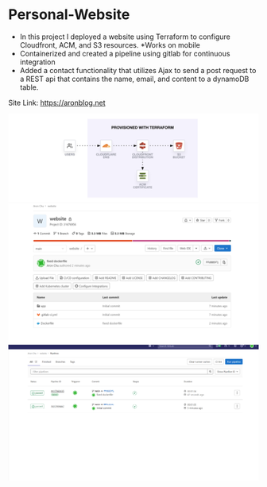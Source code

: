 # Personal-Website

- In this project I deployed a website using Terraform to configure Cloudfront, ACM, and S3 resources. *Works on mobile 
- Containerized and created a pipeline using gitlab for continuous integration
- Added a contact functionality that utilizes Ajax to send a post request to a REST api that contains the name, email, and content to a dynamoDB table. 

Site Link: https://aronblog.net

![](Design/static-website-acm-cloudfront-service-diagram.png)
![](Design/gitlab1.png)
![](Design/gitlab2.png)
